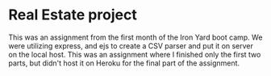 # Real Estate project

This was an assignment from the first month of the Iron Yard boot camp. We were utilizing express, and ejs to create a CSV parser and put it on server on the local host. This was an assignment where I finished only the first two parts, but didn't host it on Heroku for the final part of the assignment. 
